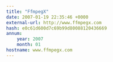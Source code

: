 ```yaml
---
title: "FfmpegX"
date: 2007-01-19 22:35:46 +0000
external-url: http://www.ffmpegx.com
hash: e0c61d600d7c69b99d80088120436669
annum:
    year: 2007
    month: 01
hostname: www.ffmpegx.com
---
```



